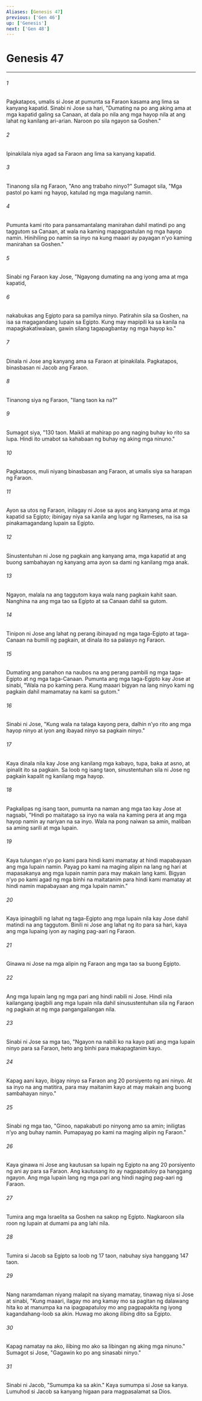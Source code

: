 ```yaml
---
Aliases: [Genesis 47]
previous: ['Gen 46']
up: ['Genesis']
next: ['Gen 48']
---
```

# Genesis 47

***


###### 1 


Pagkatapos, umalis si Jose at pumunta sa Faraon kasama ang lima sa kanyang kapatid. Sinabi ni Jose sa hari, "Dumating na po ang aking ama at mga kapatid galing sa Canaan, at dala po nila ang mga hayop nila at ang lahat ng kanilang ari-arian. Naroon po sila ngayon sa Goshen." 


###### 2 


Ipinakilala niya agad sa Faraon ang lima sa kanyang kapatid. 


###### 3 


Tinanong sila ng Faraon, "Ano ang trabaho ninyo?" Sumagot sila, "Mga pastol po kami ng hayop, katulad ng mga magulang namin. 


###### 4 


Pumunta kami rito para pansamantalang manirahan dahil matindi po ang taggutom sa Canaan, at wala na kaming mapagpastulan ng mga hayop namin. Hinihiling po namin sa inyo na kung maaari ay payagan nʼyo kaming manirahan sa Goshen." 


###### 5 


Sinabi ng Faraon kay Jose, "Ngayong dumating na ang iyong ama at mga kapatid, 


###### 6 


nakabukas ang Egipto para sa pamilya ninyo. Patirahin sila sa Goshen, na isa sa magagandang lupain sa Egipto. Kung may mapipili ka sa kanila na mapagkakatiwalaan, gawin silang tagapagbantay ng mga hayop ko." 


###### 7 


Dinala ni Jose ang kanyang ama sa Faraon at ipinakilala. Pagkatapos, binasbasan ni Jacob ang Faraon. 


###### 8 


Tinanong siya ng Faraon, "Ilang taon ka na?" 


###### 9 


Sumagot siya, "130 taon. Maikli at mahirap po ang naging buhay ko rito sa lupa. Hindi ito umabot sa kahabaan ng buhay ng aking mga ninuno." 


###### 10 


Pagkatapos, muli niyang binasbasan ang Faraon, at umalis siya sa harapan ng Faraon. 


###### 11 


Ayon sa utos ng Faraon, inilagay ni Jose sa ayos ang kanyang ama at mga kapatid sa Egipto; ibinigay niya sa kanila ang lugar ng Rameses, na isa sa pinakamagandang lupain sa Egipto. 


###### 12 


Sinustentuhan ni Jose ng pagkain ang kanyang ama, mga kapatid at ang buong sambahayan ng kanyang ama ayon sa dami ng kanilang mga anak. 


###### 13 


Ngayon, malala na ang taggutom kaya wala nang pagkain kahit saan. Nanghina na ang mga tao sa Egipto at sa Canaan dahil sa gutom. 


###### 14 


Tinipon ni Jose ang lahat ng perang ibinayad ng mga taga-Egipto at taga-Canaan na bumili ng pagkain, at dinala ito sa palasyo ng Faraon. 


###### 15 


Dumating ang panahon na naubos na ang perang pambili ng mga taga-Egipto at ng mga taga-Canaan. Pumunta ang mga taga-Egipto kay Jose at sinabi, "Wala na po kaming pera. Kung maaari bigyan na lang ninyo kami ng pagkain dahil mamamatay na kami sa gutom." 


###### 16 


Sinabi ni Jose, "Kung wala na talaga kayong pera, dalhin nʼyo rito ang mga hayop ninyo at iyon ang ibayad ninyo sa pagkain ninyo." 


###### 17 


Kaya dinala nila kay Jose ang kanilang mga kabayo, tupa, baka at asno, at ipinalit ito sa pagkain. Sa loob ng isang taon, sinustentuhan sila ni Jose ng pagkain kapalit ng kanilang mga hayop. 


###### 18 


Pagkalipas ng isang taon, pumunta na naman ang mga tao kay Jose at nagsabi, "Hindi po maitatago sa inyo na wala na kaming pera at ang mga hayop namin ay nariyan na sa inyo. Wala na pong naiwan sa amin, maliban sa aming sarili at mga lupain. 


###### 19 


Kaya tulungan nʼyo po kami para hindi kami mamatay at hindi mapabayaan ang mga lupain namin. Payag po kami na maging alipin na lang ng hari at mapasakanya ang mga lupain namin para may makain lang kami. Bigyan nʼyo po kami agad ng mga binhi na maitatanim para hindi kami mamatay at hindi namin mapabayaan ang mga lupain namin." 


###### 20 


Kaya ipinagbili ng lahat ng taga-Egipto ang mga lupain nila kay Jose dahil matindi na ang taggutom. Binili ni Jose ang lahat ng ito para sa hari, kaya ang mga lupaing iyon ay naging pag-aari ng Faraon. 


###### 21 


Ginawa ni Jose na mga alipin ng Faraon ang mga tao sa buong Egipto. 


###### 22 


Ang mga lupain lang ng mga pari ang hindi nabili ni Jose. Hindi nila kailangang ipagbili ang mga lupain nila dahil sinusustentuhan sila ng Faraon ng pagkain at ng mga pangangailangan nila. 


###### 23 


Sinabi ni Jose sa mga tao, "Ngayon na nabili ko na kayo pati ang mga lupain ninyo para sa Faraon, heto ang binhi para makapagtanim kayo. 


###### 24 


Kapag aani kayo, ibigay ninyo sa Faraon ang 20 porsiyento ng ani ninyo. At sa inyo na ang matitira, para may maitanim kayo at may makain ang buong sambahayan ninyo." 


###### 25 


Sinabi ng mga tao, "Ginoo, napakabuti po ninyong amo sa amin; iniligtas nʼyo ang buhay namin. Pumapayag po kami na maging alipin ng Faraon." 


###### 26 


Kaya ginawa ni Jose ang kautusan sa lupain ng Egipto na ang 20 porsiyento ng ani ay para sa Faraon. Ang kautusang ito ay nagpapatuloy pa hanggang ngayon. Ang mga lupain lang ng mga pari ang hindi naging pag-aari ng Faraon. 


###### 27 


Tumira ang mga Israelita sa Goshen na sakop ng Egipto. Nagkaroon sila roon ng lupain at dumami pa ang lahi nila. 


###### 28 


Tumira si Jacob sa Egipto sa loob ng 17 taon, nabuhay siya hanggang 147 taon. 


###### 29 


Nang naramdaman niyang malapit na siyang mamatay, tinawag niya si Jose at sinabi, "Kung maaari, ilagay mo ang kamay mo sa pagitan ng dalawang hita ko at manumpa ka na ipagpapatuloy mo ang pagpapakita ng iyong kagandahang-loob sa akin. Huwag mo akong ilibing dito sa Egipto. 


###### 30 


Kapag namatay na ako, ilibing mo ako sa libingan ng aking mga ninuno." Sumagot si Jose, "Gagawin ko po ang sinasabi ninyo." 


###### 31 


Sinabi ni Jacob, "Sumumpa ka sa akin." Kaya sumumpa si Jose sa kanya. Lumuhod si Jacob sa kanyang higaan para magpasalamat sa Dios.
